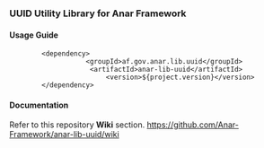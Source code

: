 ### UUID Utility Library for Anar Framework

#### Usage Guide

```
		<dependency>
	               <groupId>af.gov.anar.lib.uuid</groupId>
	                <artifactId>anar-lib-uuid</artifactId>
                        <version>${project.version}</version>
		</dependency>

```


#### Documentation

Refer to this repository **Wiki** section.
https://github.com/Anar-Framework/anar-lib-uuid/wiki